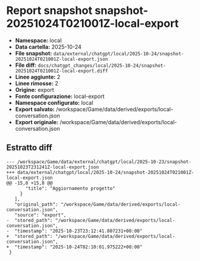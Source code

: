 # Report snapshot snapshot-20251024T021001Z-local-export

- **Namespace:** local
- **Data cartella:** 2025-10-24
- **File snapshot:** `data/external/chatgpt/local/2025-10-24/snapshot-20251024T021001Z-local-export.json`
- **File diff:** `docs/chatgpt_changes/local/2025-10-24/snapshot-20251024T021001Z-local-export.diff`
- **Linee aggiunte:** 2
- **Linee rimosse:** 2
- **Origine:** export
- **Fonte configurazione:** local-export
- **Namespace configurato:** local
- **Export salvato:** /workspace/Game/data/derived/exports/local-conversation.json
- **Export originale:** /workspace/Game/data/derived/exports/local-conversation.json

## Estratto diff
    --- /workspace/Game/data/external/chatgpt/local/2025-10-23/snapshot-20251023T231241Z-local-export.json
    +++ data/external/chatgpt/local/2025-10-24/snapshot-20251024T021001Z-local-export.json
    @@ -15,8 +15,8 @@
           "title": "Aggiornamento progetto"
         }
       ],
       "original_path": "/workspace/Game/data/derived/exports/local-conversation.json",
       "source": "export",
    -  "stored_path": "/workspace/Game/data/derived/exports/local-conversation.json",
    -  "timestamp": "2025-10-23T23:12:41.807231+00:00"
    +  "stored_path": "/workspace/Game/data/derived/exports/local-conversation.json",
    +  "timestamp": "2025-10-24T02:10:01.975222+00:00"
     }
